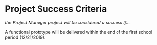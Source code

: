 # Project Success Criteria

*the Project Manager project will be considered a success if...*

A functional prototype will be delivered within the end of the first school period (12/21/2019). 